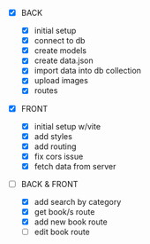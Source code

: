 - [x] BACK

  - [x] initial setup
  - [x] connect to db
  - [x] create models
  - [x] create data.json
  - [x] import data into db collection
  - [x] upload images
  - [x] routes

- [x] FRONT

  - [x] initial setup w/vite
  - [x] add styles
  - [x] add routing
  - [x] fix cors issue
  - [x] fetch data from server

- [ ] BACK & FRONT

  - [x] add search by category
  - [x] get book/s route
  - [x] add new book route
  - [ ] edit book route
